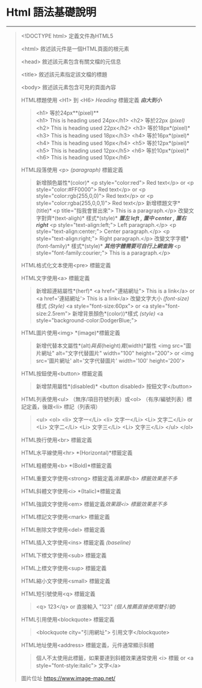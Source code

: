 # Html 語法基礎說明
* * *
> &lt;!DOCTYPE html&gt;  定義文件為HTML5
>
> &lt;html&gt;  敘述該元件是一個HTML頁面的根元素
>
>  &lt;head&gt;  敘述該元素包含有關文檔的元信息
>
>  &lt;title&gt;  敘述該元素指定該文檔的標題
>
>  &lt;body&gt;  敘述該元素包含可見的頁面內容
>
>  HTML標題使用 &lt;H1&gt;  到 &lt;H6&gt;  *Heading* 標籤定義 ***由大到小***
>>  &lt;h1&gt;  等於24px**(pixel)**      
>>  &lt;h1&gt; This is heading used 24px&lt;/h1&gt; 
>>  &lt;h2&gt;  等於22px *(pixel)*      
>>  &lt;h2&gt; This is heading used 22px&lt;/h2&gt; 
>>  &lt;h3&gt;  等於18px*(pixel)*      
>>  &lt;h3&gt; This is heading used 18px&lt;/h3&gt; 
>>  &lt;h4&gt;  等於16px*(pixel)*      
>>  &lt;h4&gt; This is heading used 16px&lt;/h4&gt; 
>>  &lt;h5&gt;  等於12px*(pixel)*     
>>  &lt;h5&gt; This is heading used 12px&lt;/h5&gt; 
>>  &lt;h6&gt;  等於10px*(pixel)*
>>  &lt;h6&gt; This is heading used 10px&lt;/h6&gt; 
> 
>  HTML段落使用 &lt;p&gt;  *(paragraph)* 標籤定義
>>  新增顏色屬性*(color)*
>>  &lt;p style="color:red"&gt; Red text&lt;/p&gt;  or &lt;p style="color:#FF0000"&gt; Red text&lt;/p&gt;  or &lt;p style="color:rgb(255,0,0)"&gt; Red text&lt;/p&gt;  or &lt;p style="color:rgba(255,0,0,1)"&gt; Red text&lt;/p&gt; 
>>  新增標題文字*(title)*
>>  &lt;p title="指我會冒出來"&gt; This is a paragraph.&lt;/p&gt; 
>>  改變文字對齊*(text-aligh)* 樣式*(style)* ***置左 left , 置中 center , 置右 right***
>>  &lt;p style="text-align:left;"&gt; Left paragraph.&lt;/p&gt; 
>>  &lt;p style="text-align:center;"&gt; Center paragraph.&lt;/p&gt; 
>>  &lt;p style="text-align:right;"&gt; Right paragraph.&lt;/p&gt; 
>>  改變文字字體*(font-family)* 樣式*(style)* ***其他字體需要可自行上網查詢***
>>  &lt;p style="font-family:courier;"&gt; This is a paragraph.&lt;/p&gt; 
>>  
>  HTML格式化文本使用&lt;pre&gt; 標籤定義
> 
>  HTML文字使用&lt;a&gt; 標籤定義
>>  新增超連結屬性*(herf)* 
>>  &lt;a href="連結網址"&gt; This is a link&lt;/a&gt;  or &lt;a href='連結網址'&gt; This is a link&lt;/a&gt; 
>>  改變文字大小 *(font-size)* 樣式 *(Style)*
>>  &lt;a style="font-size:60px"&gt;  or &lt;a style="font-size:2.5rem"&gt; 
>>  新增背景顏色*(color))*樣式 *(style)*
>>  &lt;a style="background-color:DodgerBlue;"&gt;  
>> 
>  HTML圖片使用&lt;img&gt; *(image)*標籤定義
>>  新增代替本文屬性*(alt)*與長*(height)*寬*(width)*屬性
>>  &lt;img src="圖片網址" alt="文字代替圖片" width="100" height="200"&gt;  or &lt;img src='圖片網址' alt='文字代替圖片' width='100' height='200'&gt; 
>> 
>  HTML按鈕使用&lt;button&gt; 標籤定義
>>  新增禁用屬性*(disabled)*
>>  &lt;button disabled&gt; 按鈕文字&lt;/button&gt;  
>> 
>  HTML列表使用&lt;ul&gt;  （無序/項目符號列表）或&lt;ol&gt; （有序/編號列表）標記定義，後跟&lt;li&gt;  標記（列表項）
>>  &lt;ul&gt;                              &lt;ol&gt; 
>>       &lt;li&gt; 文字一&lt;/Li&gt;                   &lt;li&gt; 文字一&lt;/Li&gt; 
>>       &lt;Li&gt; 文字二&lt;/Li&gt;       or          &lt;Li&gt; 文字二&lt;/Li&gt; 
>>       &lt;Li&gt; 文字三&lt;/Li&gt;                   &lt;Li&gt; 文字三&lt;/Li&gt; 
>>  &lt;/ul&gt;                             &lt;/ol&gt; 
>> 
>  HTML換行使用&lt;br&gt; 標籤定義
> 
>  HTML水平線使用&lt;hr&gt; *(Horizontal)*標籤定義
> 
>  HTML粗體使用&lt;b&gt; *(Bold)*標籤定義
> 
>  HTML重要文字使用&lt;strong&gt; 標籤定義*消果跟&lt;b&gt; 標籤效果差不多*
> 
>  HTML斜體文字使用&lt;i&gt; *(Italic)*標籤定義
> 
>  HTML強調文字使用&lt;em&gt; 標籤定義*效果跟&lt;i&gt; 標籤效果差不多*
> 
>  HTML標記文字使用&lt;mark&gt; 標籤定義
> 
>  HTML刪除文字使用&lt;del&gt; 標籤定義
> 
>  HTML插入文字使用&lt;ins&gt; 標籤定義 *(baseline)*
> 
>  HTML下標文字使用&lt;sub&gt; 標籤定義
> 
>  HTML上標文字使用&lt;sup&gt; 標籤定義
> 
>  HTML縮小文字使用&lt;small&gt; 標籤定義
> 
>  HTML短引號使用&lt;q&gt; 標籤定義
>>  &lt;q&gt; 123&lt;/q&gt;  or 直接輸入 "123" *(個人推薦直接使用雙引號)*
>> 
>  HTML引用使用&lt;blockquote&gt; 標籤定義
>>  &lt;blockquote city="引用網址"&gt; 引用文字&lt;/blockquote&gt; 
>> 
>  HTML地址使用&lt;address&gt; 標籤定義，元件通常顯示斜體
>>  個人不太使用此標籤，如果要達到斜體效果通常使用
>>  &lt;i&gt; 標籤 or &lt;a style="font-style:italic"&gt; 文字&lt;/a&gt; 
>> 
> 圖片位址 https://www.image-map.net/